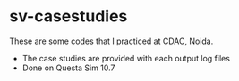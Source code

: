 # sv-casestudies
These are some codes that I practiced at CDAC, Noida.
- The case studies are provided with each output log files
- Done on Questa Sim 10.7
